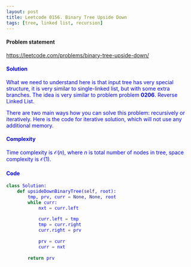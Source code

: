 ```yaml
---
layout: post
title: Leetcode 0156. Binary Tree Upside Down
tags: [tree, linked list, recursion]
---
```


#### Problem statement

<a href="https://leetcode.com/problems/binary-tree-upside-down/"> <font color = blue>https://leetcode.com/problems/binary-tree-upside-down/

#### Solution
What we need to understand here is that input tree has very special structure, it is very similar to single-linked list, but with some extra branches. The idea is very similar to problem problem **0206**. Reverse Linked List.

There are two main ways how you can solve this problem: recursively or iteratively. Here is the code for iterative solution, which will not use any additional memory.

#### Complexity
Time complexity is $\mathcal{O}(n)$, where $n$ is total number of nodes in tree, space complexity is $\mathcal{O}(1)$.

#### Code
```python
class Solution:
    def upsideDownBinaryTree(self, root):
        tmp, prv, curr = None, None, root
        while curr:
            nxt = curr.left
            
            curr.left = tmp
            tmp = curr.right
            curr.right = prv
            
            prv = curr
            curr = nxt
            
        return prv
```
